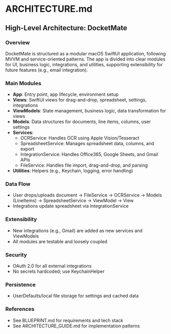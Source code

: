 # ARCHITECTURE.md

## High-Level Architecture: DocketMate

### Overview
DocketMate is structured as a modular macOS SwiftUI application, following MVVM and service-oriented patterns. The app is divided into clear modules for UI, business logic, integrations, and utilities, supporting extensibility for future features (e.g., email integration).

### Main Modules
- **App**: Entry point, app lifecycle, environment setup
- **Views**: SwiftUI views for drag-and-drop, spreadsheet, settings, integrations
- **ViewModels**: State management, business logic, data transformation for views
- **Models**: Data structures for documents, line items, columns, user settings
- **Services**:
  - OCRService: Handles OCR using Apple Vision/Tesseract
  - SpreadsheetService: Manages spreadsheet data, columns, and export
  - IntegrationService: Handles Office365, Google Sheets, and Gmail APIs
  - FileService: Handles file import, drag-and-drop, and parsing
- **Utilities**: Helpers (e.g., Keychain, logging, error handling)

### Data Flow
- User drops/uploads document → FileService → OCRService → Models (LineItems) → SpreadsheetService → ViewModel → View
- Integrations update spreadsheet via IntegrationService

### Extensibility
- New integrations (e.g., Gmail) are added as new services and ViewModels
- All modules are testable and loosely coupled

### Security
- OAuth 2.0 for all external integrations
- No secrets hardcoded; use KeychainHelper

### Persistence
- UserDefaults/local file storage for settings and cached data

### References
- See BLUEPRINT.md for requirements and tech stack
- See ARCHITECTURE_GUIDE.md for implementation patterns 